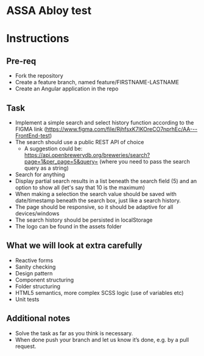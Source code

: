 # ASSA Abloy test

# Instructions

## Pre-req
- Fork the repository
- Create a feature branch, named feature/FIRSTNAME-LASTNAME
- Create an Angular application in the repo

## Task
- Implement a simple search and select history function according to the FIGMA link (https://www.figma.com/file/RjhfsxK7lKOreCO7nprhEc/AA---FrontEnd-test)
- The search should use a public REST API of choice 
    - A suggestion could be: https://api.openbrewerydb.org/breweries/search?page=1&per_page=5&query= (where you need to pass the search query as a string)
- Search for anything
- Display partial search results in a list beneath the search field (5) and an option to show all (let's say that 10 is the maximum)
- When making a selection the search value should be saved with date/timestamp beneath the search box, just like a search history.
- The page should be responsive, so it should be adaptive for all devices/windows
- The search history should be persisted in localStorage
- The logo can be found in the assets folder

## What we will look at extra carefully
- Reactive forms
- Sanity checking
- Design pattern
- Component structuring
- Folder structuring
- HTML5 semantics, more complex SCSS logic (use of variables etc)
- Unit tests

## Additional notes
- Solve the task as far as you think is necessary.
- When done push your branch and let us know it’s done, e.g. by a pull request.

